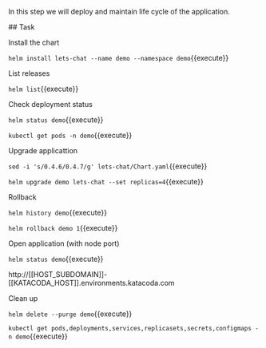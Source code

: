 In this step we will deploy and maintain life cycle of the application.

## Task

Install the chart

`helm install lets-chat --name demo --namespace demo`{{execute}}

List releases

`helm list`{{execute}}

Check deployment status

`helm status demo`{{execute}}

`kubectl get pods -n demo`{{execute}}

Upgrade applicattion

`sed -i 's/0.4.6/0.4.7/g' lets-chat/Chart.yaml`{{execute}}

`helm upgrade demo lets-chat --set replicas=4`{{execute}}

Rollback

`helm history demo`{{execute}}

`helm rollback demo 1`{{execute}}

Open application (with node port)

`helm status demo`{{execute}}

http://[[HOST_SUBDOMAIN]]-[[KATACODA_HOST]].environments.katacoda.com

Clean up

`helm delete --purge demo`{{execute}}

`kubectl get pods,deployments,services,replicasets,secrets,configmaps -n demo`{{execute}}
